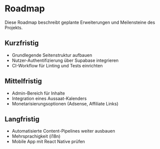 # Roadmap

Diese Roadmap beschreibt geplante Erweiterungen und Meilensteine des Projekts.

## Kurzfristig
- Grundlegende Seitenstruktur aufbauen
- Nutzer-Authentifizierung über Supabase integrieren
- CI-Workflow für Linting und Tests einrichten

## Mittelfristig
- Admin-Bereich für Inhalte
- Integration eines Aussaat-Kalenders
- Monetarisierungsoptionen (Adsense, Affiliate Links)

## Langfristig
- Automatisierte Content-Pipelines weiter ausbauen
- Mehrsprachigkeit (i18n)
- Mobile App mit React Native prüfen
